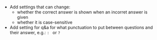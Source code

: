 - Add settings that can change:
    - whether the correct answer is shown when an incorret answer is given
    - whether it is case-sensitive
- Add setting for q&a for what punctuation to put between questions and their answer, e.g.: `: ` or `? `